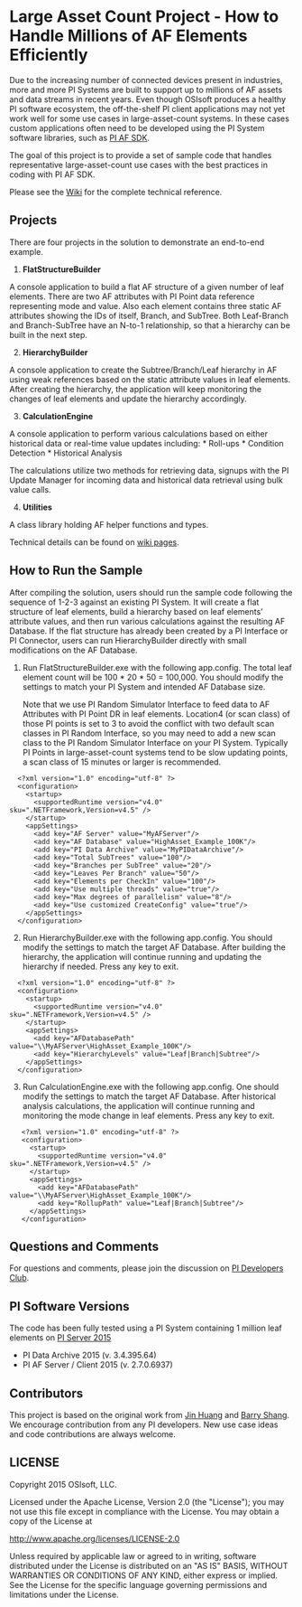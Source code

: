 # Large Asset Count Project - How to Handle Millions of AF Elements Efficiently 

Due to the increasing number of connected devices present in industries, more and more PI Systems are built to support up to millions of AF assets and data streams in recent years. Even though OSIsoft produces a healthy PI software ecosystem, the off-the-shelf PI client applications may not yet work well for some use cases in large-asset-count systems. In these cases custom applications often need to be developed using the PI System software libraries, such as [PI AF SDK](https://techsupport.osisoft.com/Products/Developer-Technologies/PI-AF-SDK/Overview).

The goal of this project is to provide a set of sample code that handles representative large-asset-count use cases with the best practices in coding with PI AF SDK.

Please see the [Wiki](https://github.com/osisoft/PI-AF-SDK-large-asset-count-Project/wiki) for the complete technical reference.

## Projects

There are four projects in the solution to demonstrate an end-to-end example. 

1. **FlatStructureBuilder**

  A console application to build a flat AF structure of a given number of leaf elements. There are two AF attributes with PI Point data reference representing mode and value. Also each element contains three static AF attributes showing the IDs of itself, Branch, and SubTree. Both Leaf-Branch and Branch-SubTree have an N-to-1 relationship, so that a hierarchy can be built in the next step. 

2. **HierarchyBuilder**

  A console application to create the Subtree/Branch/Leaf hierarchy in AF using weak references based on the static attribute values in leaf elements. After creating the hierarchy, the application will keep monitoring the changes of leaf elements and update the hierarchy accordingly.

3. **CalculationEngine**

  A console application to perform various calculations based on either historical data or real-time value updates including:
    * Roll-ups
    * Condition Detection
    * Historical Analysis
 
  The calculations utilize two methods for retrieving data, signups with the PI Update Manager for incoming data and historical data retrieval using bulk value calls.

4. **Utilities**

  A class library holding AF helper functions and types.

Technical details can be found on [wiki pages](https://github.com/osisoft/PI-AF-SDK-large-asset-count-Project/wiki).

## How to Run the Sample

After compiling the solution, users should run the sample code following the sequence of 1-2-3 against an existing PI System. It will create a flat structure of leaf elements, build a hierarchy based on leaf elements’ attribute values, and then run various calculations against the resulting AF Database. If the flat structure has already been created by a PI Interface or PI Connector, users can run HierarchyBuilder directly with small modifications on the AF Database.

1. Run FlatStructureBuilder.exe with the following app.config. The total leaf element count will be 100 * 20 * 50 = 100,000. You should modify the settings to match your PI System and intended AF Database size. 

    Note that we use PI Random Simulator Interface to feed data to AF Attributes with PI Point DR in leaf elements. Location4 (or scan class) of those PI points is set to 3 to avoid the conflict with two default scan classes in PI Random Interface, so you may need to add a new scan class to the PI Random Simulator Interface on your PI System. Typically PI Points in large-asset-count systems tend to be slow updating points, a scan class of 15 minutes or larger is recommended. 

  ```
    <?xml version="1.0" encoding="utf-8" ?>
    <configuration>
      <startup>
        <supportedRuntime version="v4.0" sku=".NETFramework,Version=v4.5" />
      </startup>
      <appSettings>
        <add key="AF Server" value="MyAFServer"/>
        <add key="AF Database" value="HighAsset_Example_100K"/>
        <add key="PI Data Archive" value="MyPIDataArchive"/>
        <add key="Total SubTrees" value="100"/>
        <add key="Branches per SubTree" value="20"/>
        <add key="Leaves Per Branch" value="50"/>
        <add key="Elements per CheckIn" value="100"/>
        <add key="Use multiple threads" value="true"/>
        <add key="Max degrees of parallelism" value="8"/>
        <add key="Use customized CreateConfig" value="true"/>
      </appSettings>
    </configuration>
  ```

2. Run HierarchyBuilder.exe with the following app.config. You should modify the settings to match the target AF Database. After building the hierarchy, the application will continue running and updating the hierarchy if needed. Press any key to exit.

  ```
    <?xml version="1.0" encoding="utf-8" ?>
    <configuration>
      <startup>
        <supportedRuntime version="v4.0" sku=".NETFramework,Version=v4.5" />
      </startup>
      <appSettings>
        <add key="AFDatabasePath" value="\\MyAFServer\HighAsset_Example_100K"/>
        <add key="HierarchyLevels" value="Leaf|Branch|Subtree"/>
      </appSettings>
    </configuration>
  ```

3. Run CalculationEngine.exe with the following app.config. One should modify the settings to match the target AF Database. After historical analysis calculations, the application will continue running and monitoring the mode change in leaf elements. Press any key to exit.

  ```
     <?xml version="1.0" encoding="utf-8" ?>
     <configuration>
       <startup>
         <supportedRuntime version="v4.0" sku=".NETFramework,Version=v4.5" />
       </startup>
       <appSettings>
         <add key="AFDatabasePath" value="\\MyAFServer\HighAsset_Example_100K"/>
         <add key="RollupPath" value="Leaf|Branch|Subtree"/>
       </appSettings>
     </configuration>
  ```
  
## Questions and Comments

For questions and comments, please join the discussion on [PI Developers Club](https://pisquare.osisoft.com/docs/DOC-1881).

## PI Software Versions

The code has been fully tested using a PI System containing 1 million leaf elements on [PI Server 2015](https://techsupport.osisoft.com/Troubleshooting/Releases/RL01067)
  * PI Data Archive 2015 (v. 3.4.395.64)
  * PI AF Server / Client 2015 (v. 2.7.0.6937)

## Contributors

  This project is based on the original work from [Jin Huang](https://github.com/jhuang0909) and [Barry Shang](https://github.com/bzshang). We encourage contribution from any PI developers. New use case ideas and code contributions are always welcome.  

## LICENSE

Copyright 2015 OSIsoft, LLC.

Licensed under the Apache License, Version 2.0 (the "License");
you may not use this file except in compliance with the License.
You may obtain a copy of the License at

<http://www.apache.org/licenses/LICENSE-2.0>

Unless required by applicable law or agreed to in writing, software
distributed under the License is distributed on an "AS IS" BASIS,
WITHOUT WARRANTIES OR CONDITIONS OF ANY KIND, either express or implied.
See the License for the specific language governing permissions and
limitations under the License.
